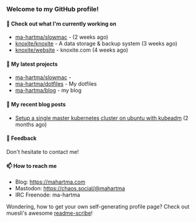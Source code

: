 ### Welcome to my GitHub profile!

#### 🔭 Check out what I'm currently working on

- [ma-hartma/slowmac](https://github.com/ma-hartma/slowmac) -  (2 weeks ago)
- [knoxite/knoxite](https://github.com/knoxite/knoxite) - A data storage &amp; backup system (3 weeks ago)
- [knoxite/website](https://github.com/knoxite/website) - knoxite.com (4 weeks ago)

#### 🌱 My latest projects

- [ma-hartma/slowmac](https://github.com/ma-hartma/slowmac) - 
- [ma-hartma/dotfiles](https://github.com/ma-hartma/dotfiles) - My dotfiles
- [ma-hartma/blog](https://github.com/ma-hartma/blog) - my blog

#### 📓 My recent blog posts

- [Setup a single master kubernetes cluster on ubuntu with kubeadm](https://mahartma.com/blog/k8s-setup-kubeadm-ubuntu/) (2 months ago)

#### 💬 Feedback

Don't hesitate to contact me!

#### 📫 How to reach me

- Blog: https://mahartma.com
- Mastodon: https://chaos.social/@mahartma
- IRC Freenode: ma-hartma

Wondering, how to get your own self-generating profile page? 
Check out muesli's awesome [readme-scribe](https://github.com/muesli/readme-scribe)!